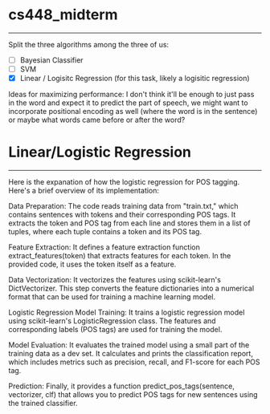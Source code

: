 # cs448_midterm
---

Split the three algorithms among the three of us:

- [ ] Bayesian Classifier
- [ ] SVM
- [x] Linear / Logisitc Regression (for this task, likely a logisitic regression)

Ideas for maximizing performance:
I don't think it'll be enough to just pass in the word and expect it to predict the part of speech, we might want to incorporate positional encoding as well (where the word is in the sentence) or maybe what words came before or after the word?

# Linear/Logistic Regression
---

Here is the expanation of how the logistic regression for POS tagging. Here's a brief overview of its implementation:

Data Preparation: The code reads training data from "train.txt," which contains sentences with tokens and their corresponding POS tags. It extracts the token and POS tag from each line and stores them in a list of tuples, where each tuple contains a token and its POS tag.

Feature Extraction: It defines a feature extraction function extract_features(token) that extracts features for each token. In the provided code, it uses the token itself as a feature.

Data Vectorization: It vectorizes the features using scikit-learn's DictVectorizer. This step converts the feature dictionaries into a numerical format that can be used for training a machine learning model.

Logistic Regression Model Training: It trains a logistic regression model using scikit-learn's LogisticRegression class. The features and corresponding labels (POS tags) are used for training the model.

Model Evaluation: It evaluates the trained model using a small part of the training data as a dev set. It calculates and prints the classification report, which includes metrics such as precision, recall, and F1-score for each POS tag.

Prediction: Finally, it provides a function predict_pos_tags(sentence, vectorizer, clf) that allows you to predict POS tags for new sentences using the trained classifier.